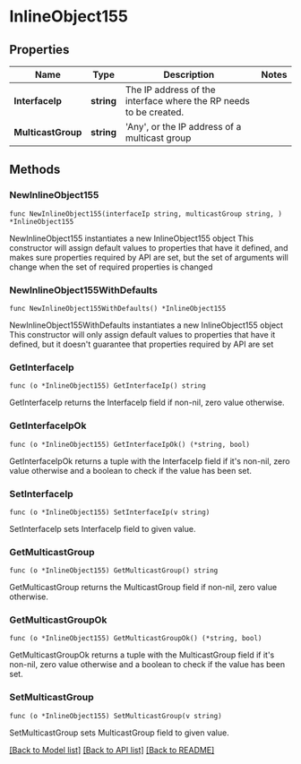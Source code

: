 # InlineObject155

## Properties

Name | Type | Description | Notes
------------ | ------------- | ------------- | -------------
**InterfaceIp** | **string** | The IP address of the interface where the RP needs to be created. | 
**MulticastGroup** | **string** | &#39;Any&#39;, or the IP address of a multicast group | 

## Methods

### NewInlineObject155

`func NewInlineObject155(interfaceIp string, multicastGroup string, ) *InlineObject155`

NewInlineObject155 instantiates a new InlineObject155 object
This constructor will assign default values to properties that have it defined,
and makes sure properties required by API are set, but the set of arguments
will change when the set of required properties is changed

### NewInlineObject155WithDefaults

`func NewInlineObject155WithDefaults() *InlineObject155`

NewInlineObject155WithDefaults instantiates a new InlineObject155 object
This constructor will only assign default values to properties that have it defined,
but it doesn't guarantee that properties required by API are set

### GetInterfaceIp

`func (o *InlineObject155) GetInterfaceIp() string`

GetInterfaceIp returns the InterfaceIp field if non-nil, zero value otherwise.

### GetInterfaceIpOk

`func (o *InlineObject155) GetInterfaceIpOk() (*string, bool)`

GetInterfaceIpOk returns a tuple with the InterfaceIp field if it's non-nil, zero value otherwise
and a boolean to check if the value has been set.

### SetInterfaceIp

`func (o *InlineObject155) SetInterfaceIp(v string)`

SetInterfaceIp sets InterfaceIp field to given value.


### GetMulticastGroup

`func (o *InlineObject155) GetMulticastGroup() string`

GetMulticastGroup returns the MulticastGroup field if non-nil, zero value otherwise.

### GetMulticastGroupOk

`func (o *InlineObject155) GetMulticastGroupOk() (*string, bool)`

GetMulticastGroupOk returns a tuple with the MulticastGroup field if it's non-nil, zero value otherwise
and a boolean to check if the value has been set.

### SetMulticastGroup

`func (o *InlineObject155) SetMulticastGroup(v string)`

SetMulticastGroup sets MulticastGroup field to given value.



[[Back to Model list]](../README.md#documentation-for-models) [[Back to API list]](../README.md#documentation-for-api-endpoints) [[Back to README]](../README.md)


